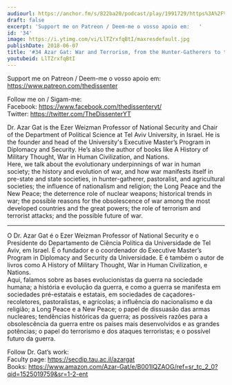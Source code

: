```yaml
---
audiourl: https://anchor.fm/s/822ba20/podcast/play/1991729/https%3A%2F%2Fd3ctxlq1ktw2nl.cloudfront.net%2Fproduction%2F2018-11-27%2F7601277-44100-2-1429ac7ba73c4.mp3
draft: false
excerpt: 'Support me on Patreon / Deem-me o vosso apoio em:   '
id: '34'
image: https://i.ytimg.com/vi/LlTZrxfqBtI/maxresdefault.jpg
publishDate: 2018-06-07
title: '#34 Azar Gat: War and Terrorism, from the Hunter-Gatherers to the Long Peace'
youtubeid: LlTZrxfqBtI
---
```

<div class="timelinks">

Support me on Patreon / Deem-me o vosso apoio em:   
https://www.patreon.com/thedissenter

Follow me on / Sigam-me:  
Facebook: https://www.facebook.com/thedissenteryt/  
Twitter: https://twitter.com/TheDissenterYT

Dr. Azar Gat is the Ezer Weizman Professor of National Security and Chair of the Department of Political Science at Tel Aviv University, in Israel. He is the founder and head of the University's Executive Master’s Program in Diplomacy and Security. He’s also the author of books like A History of Military Thought, War in Human Civilization, and Nations.   
Here, we talk about the evolutionary underpinnings of war in human society; the history and evolution of war, and how war manifests itself in pre-state and state societies, in hunter-gatherer, pastoralist, and agricultural societies; the influence of nationalism and religion; the Long Peace and the New Peace; the deterrence role of nuclear weapons; historical trends in war; the possible reasons for the obsolescence of war among the most developed countries and the great powers; the role of terrorism and terrorist attacks; and the possible future of war.

---

O Dr. Azar Gat é o Ezer Weizman Professor of National Security e o Presidente do Departamento de Ciência Política da Universidade de Tel Aviv, em Israel. É o fundador e o coordenador do Executive Master’s Program in Diplomacy and Security da Universidade. E é também o autor de livros como A History of Military Thought, War in Human Civilization, e Nations.  
Aqui, falamos sobre as bases evolucionistas da guerra na sociedade humana; a história e evolução da guerra, e como a guerra se manifesta em sociedades pré-estatais e estatais, em sociedades de caçadores-recoletores, pastoralistas, e agrícolas; a influência do nacionalismo e da religião; a Long Peace e a New Peace; o papel de dissuasão das armas nucleares; tendências históricas da guerra; as possíveis razões para a obsolescência da guerra entre os países mais desenvolvidos e as grandes potências; o papel do terrorismo e dos ataques terroristas; e o possível futuro da guerra. 

Follow Dr. Gat’s work:  
Faculty page: https://secdip.tau.ac.il/azargat  
Books: https://www.amazon.com/Azar-Gat/e/B001IQZAOG/ref=sr_tc_2_0?qid=1525019759&sr=1-2-ent</div>

